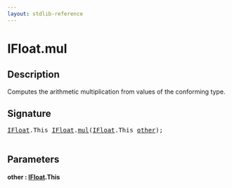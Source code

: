 ```yaml
---
layout: stdlib-reference
---
```


# IFloat\.mul

## Description

Computes the arithmetic multiplication from values of the conforming type.




## Signature 

<pre>
<a href="../index.md" class="code_type">IFloat</a>.<span class="code_keyword">This</span> <a href="../index.md" class="code_type">IFloat</a>.<a href=".">mul</a>(<a href="../index.md" class="code_type">IFloat</a>.<span class="code_keyword">This</span> <a href=".#decl-other" class="code_param">other</a>);

</pre>

## Parameters

####  <a id="decl-other"></a>other  : [IFloat](../index.md)\.This


